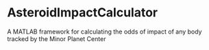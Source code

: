 # AsteroidImpactCalculator
 A MATLAB framework for calculating the odds of impact of any body tracked by the Minor Planet Center

